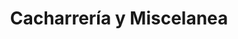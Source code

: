 ---
title: "Cacharrería y Miscelanea"
url: /socorro/cacharreria-y-miscelanea/
shop: Schreibwaren
---